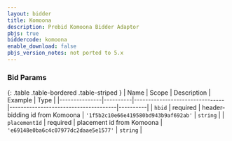 ```yaml
---
layout: bidder
title: Komoona
description: Prebid Komoona Bidder Adaptor
pbjs: true
biddercode: komoona
enable_download: false
pbjs_version_notes: not ported to 5.x
---
```




### Bid Params

{: .table .table-bordered .table-striped }
| Name          | Scope    | Description                    | Example                              | Type     |
|---------------|----------|--------------------------------|--------------------------------------|----------|
| `hbid`        | required | header-bidding id from Komoona | `'1f5b2c10e66e419580bd943b9af692ab'` | `string` |
| `placementId` | required | placement id from Komoona      | `'e69148e0ba6c4c07977dc2daae5e1577'` | `string` |
